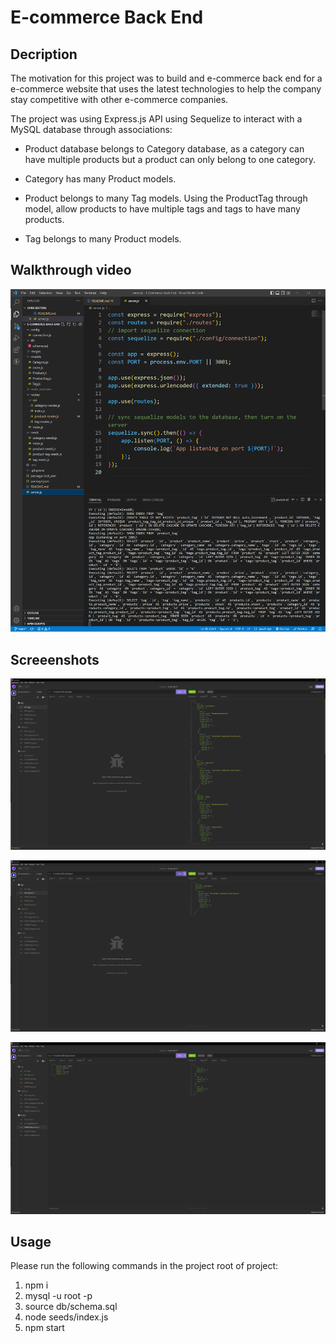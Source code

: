 # E-commerce Back End

## Decription

The motivation for this project was to build and e-commerce back end for a e-commerce website that uses the latest technologies to help the company stay competitive with other e-commerce companies.

The project was using Express.js API using Sequelize to interact with a MySQL database through associations:

-   Product database belongs to Category database, as a category can have multiple products but a product can only belong to one category.

-   Category has many Product models.

-   Product belongs to many Tag models. Using the ProductTag through model, allow products to have multiple tags and tags to have many products.

-   Tag belongs to many Product models.

## Walkthrough video

[![Walkthrough video](./images/Screenshot_1png)](https://drive.google.com/file/d/1fQD1GzYAFM8HZSkbYldlqLAmnjwb8q5c/view "E-Commerce Back End walkthrough")

## Screeenshots

![Tag route](./images/Screenshot_2.png)

![Tag route](./images/Screenshot_3.png)

![Product route](./images/Screenshot_4.png)

## Usage

Please run the following commands in the project root of project:

1. npm i
2. mysql -u root -p
3. source db/schema.sql
4. node seeds/index.js
5. npm start
